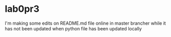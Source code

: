 # lab0pr3

I'm making some edits on README.md file online in master brancher while it has not been updated when python file has been updated locally
